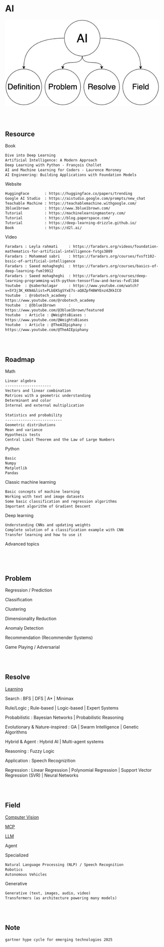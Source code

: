 <!--------------------------------------------------------------------------------- Description -->
# AI

![AI](https://github.com/kashanimorteza/ai_document/blob/main/file/pic/AI.jpg)

<!--------------------------------------------------------------------------------- Resource -->
<br><br>

## Resource  
<!-------------------------- Book -->
Book
```
Dive into Deep Learning
Artificial Intelligence: A Modern Approach
Deep Learning with Python - François Chollet 
AI and Machine Learning for Coders - Laurence Moroney 
AI Engineering: Building Applications with Foundation Models
```
<!-------------------------- Website -->
Website
```
HuggingFace       : https://huggingface.co/papers/trending
Google AI Studio  : https://aistudio.google.com/prompts/new_chat
Teachable Machine : https://teachablemachine.withgoogle.com/
3blue1brown       : https://www.3blue1brown.com/
Tutorial          : https://machinelearningmastery.com/
Tutorial          : https://blog.paperspace.com/
Tutorial          : https://deep-learning-drizzle.github.io/
Book              : https://d2l.ai/
```
<!-------------------------- Video -->
Video
```
Faradars : Leyla rahmati     : https://faradars.org/videos/foundation-mathematics-for-artificial-intelligence-fvtgs3889
Faradars : Mohammad sabri    : https://faradars.org/courses/fvsft102-bssic-of-artificial-intelligence
Faradars : Saeed mohagheghi  : https://faradars.org/courses/basics-of-deep-learning-fvml9912
Faradars : Saeed mohagheghi  : https://faradars.org/courses/deep-learning-programming-with-python-tensorflow-and-keras-fvdl104
Youtube  : @saberkolagar     : https://www.youtube.com/watch?v=5Y3j3K_KKN4&list=PLbEKSgSYxE7s-aQ8ZpfH8WYEnz4ZKkICO
Youtube  : @robotech_academy : https://www.youtube.com/@robotech_academy
Youtube  : @3blue1brown      : https://www.youtube.com/@3blue1brown/featured
Youtube  : Article : @WeightsBiases : https://www.youtube.com/@WeightsBiases
Youtube  : Article : @TheAIEpiphany : https://www.youtube.com/@TheAIEpiphany

```

<!--------------------------------------------------------------------------------- Roadmap -->
<br><br>

## Roadmap
<!-------------------------- Math -->
Math
```
Linear algebra 
---------------------
Vectors and linear combination
Matrices with a geometric understanding
Determinant and color
Internal and external multiplication

Statistics and probability
--------------------------
Geometric distributions
Mean and variance
Hypothesis tests
Central Limit Theorem and the Law of Large Numbers
```

<!-------------------------- Python -->
Python
```
Basic
Numpy
Matplotlib
Pandas
```
<!-------------------------- Classic machine learning -->
Classic machine learning
```
Basic concepts of machine learning
Working with text and image datasets
Some basic classification and regression algorithms
Important algorithm of Gradient Descent
```
<!-------------------------- Deep learning -->
Deep learning
```
Understanding CNNs and updating weights
Complete solution of a classification example with CNN
Transfer learning and how to use it
```
<!-------------------------- Advanced topics -->
Advanced topics
```
```


<!--------------------------------------------------------------------------------- Problem -->
<br><br>

## Problem
Regression / Prediction

Classification

Clustering

Dimensionality Reduction

Anomaly Detection

Recommendation (Recommender Systems)

Game Playing / Adversarial

<!--------------------------------------------------------------------------------- Resolve -->
<br><br>

## Resolve

[Learning]

Search : BFS | DFS | A* | Minimax

Rule/Logic ; Rule-based | Logic-based | Expert Systems

Probabilistic : Bayesian Networks | Probabilistic Reasoning

Evolutionary & Nature-inspired : GA | Swarm Intelligence | Genetic Algorithms

Hybrid & Agent : Hybrid AI | Multi-agent systems

Reasoning : Fuzzy Logic

Application : Speech Recognizition

Regression : Linear Regression | Polynomial Regression | Support Vector Regression (SVR) | Neural Networks

<!--------------------------------------------------------------------------------- Field -->
<br><br>

## Field

[Computer Vision]

[MCP]

[LLM]

Agent

Specialized
```
Natural Language Processing (NLP) / Speech Recognition
Robotics
Autonomous Vehicles
```
Generative
```
Generative (text, images, audio, video)
Transformers (as architecture powering many models)
```

<!--------------------------------------------------------------------------------- Resolve : Learning -->
<br><br>

## Note
```
gartner hype cycle for emerging technologies 2025
```

<!--------------------------------------------------------------------------------- Links -->
[Computer Vision]: https://github.com/kashanimorteza/ai_document/tree/main/computer_vision.md
[Learning]: https://github.com/kashanimorteza/ai_document/tree/main/learning.md
[MCP]: https://github.com/kashanimorteza/ai_document/tree/main/mcp.md
[LLM]: https://github.com/kashanimorteza/ai_document/tree/main/llm.md
[Artificial Intelligence: A Modern Approach]: https://github.com/kashanimorteza/ai_document/tree/main/book.md#artificial-intelligence-a-modern-approach

